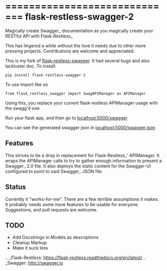 =============================
flask-restless-swagger-2
=============================

Magically create Swagger_ documentation as you magically create your RESTful API with Flask-Restless_

This has lingered a while without the love it needs due to other more pressing projects.  Contributions are welcome and appreciated.


This is my fork of [flask-restless-swagger](https://github.com/mmessmore/flask-restless-swagger). It had several bugs and also lackluster doc.
To install:

    pip install flask-restless-swagger-2
    
To use import like so
    
    from flask_restless_swagger import SwagAPIManager as APIManager

Using this, you replace your current flask-restless APIManager usage with the swagg'd one


Run your flask app, and then go to [localhost:5000/swagger](localhost:5000/swagger)

You can see the generated swagger json in [localhost:5000/swagger.json](localhost:5000/swagger.json)


Features
--------

This strives to be a drop in replacement for Flask-Restless_' APIManager.  It wraps 
the APIManager calls to try to gather enough information to present a Swagger_ 2.0
file.  It also deploys the static content for the Swagger-UI configured to point
to said Swagger_ JSON file.

Status
------
Currently it "works-for-me".  There are a few terrible assumptions it makes.  It 
probably needs some more features to be usable for everyone.  Suggestions, and 
pull requests are welcome.

TODO
----

* Add Docstrings in Models as descriptions
* Cleanup Markup
* Make it suck less

.. _Flask-Restless: https://flask-restless.readthedocs.org/en/latest/
.. _Swagger: http://swagger.io

